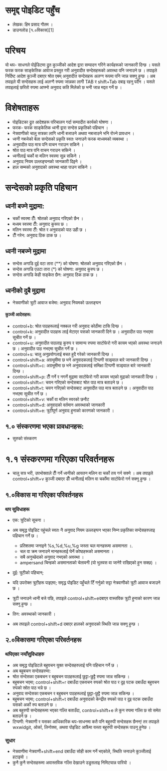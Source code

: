 # समृद्द पोइडिट पहुँच
- लेखक: हिम प्रसाद गौतम ।
- डाउनलोड [१.०विकास][1]

# परिचय #
यो थप- साधनले पोईडिटमा द्रुत कुञ्जीको आदेश द्वारा सम्पादन गरिने कार्यहरूको जानकारी दिन्छ ।
यसले फरक फरक साङ्केतिक आवाज प्रस्तुत गरी अनुवादीत सन्देसहरूको अवस्था पनि जनाउने छ । 
तपाइले निर्दिष्ट आदेश कुञ्जी दबाएर श्रोत एबम् अनुवादीत सन्देसहरू अलग्ग रूपमा पनि जान्न सक्नु हुन्छ ।
अब तपाइले यी सन्देसहरू लाई अलग्गै रुपमा जान्नका लागी TAB र shift+Tab दबाइ रहनु पर्दैन । यसले तपाइलाई छरितो रुपमा आफ्नो अनुवाद कति मिलेको छ भनी जान्न मद्दत गर्ने छ ।

# विशेषताहरू #
- पोइडिटका द्रुत आदेशहरू परिचालन गर्दा सम्पादीत कार्यको घोषणा ।
 - फरक- फरक साङ्केतिक ध्वनी द्वारा सन्देस प्रकृतिको पहिचान । 
- नेत्रवाणीको चालु सत्रका लागि ध्वनी बजाउने अथवा नबजाउने भनि रोज्ने प्रावधान ।
- ध्वनी नबजेको बेला सन्देसको प्रकृति स्वतः जनाउने फरक माध्यमको व्यबस्था ।
- अनुवादीत पाठ मात्र पनि वाचन गराउन सकिने ।
- श्रोत पाठ मात्र पनि वाचन गराउन सकिने ।
- ध्वनीलाई चर्को वा मलिन स्वरमा सुन्न सकिने ।
- अनुवाद नियम उल्लङ्घनको जानकारी दिइने ।
- हाल सम्मको अनुवादको अवस्था थाहा पाउन सकिने ।


# सन्देसको प्रकृति पहिचान #
## ध्वनी बज्ने मुद्रामा: ##
- चर्को स्वरमा टीँ: श्रोतको अनुवाद गरिएको छैन ।
- मध्यम स्वरमा टीँ: अनुवाद कुरूप छ ।
- मलिन स्वरमा टीँ: श्रोत र अनुवादको पाठ उही छ ।
- टीँ गरेन: अनुवाद ठिक ठाक छ ।

## ध्वनी नबज्ने मुद्रामा ##
- सन्देस अगाडि दुई वटा तारा (**) को घोषणा: श्रोतको अनुवाद गरिएको छैन ।
- सन्देस अगाडि एउटा तारा (*) को घोषणा: अनुवाद कुरुप छ ।
- सन्देस अगाडि केही सङ्केत छैन: अनुवाद ठिक ठाक छ ।

## ध्वनीको दुबै मुद्रामा ##
- नेत्रवाणीको त्रुटी आवाज बजेमा: अनुवाद नियमको उल्लङ्घन 

#### कुञ्जी आदेसहरू: ##

- control+b: श्रोत पाठहरूलाई नक्कल गरी अनुवाद कोठीमा टासि दिन्छ ।
- control+k: अनुवादीत पाठहरू लाई मेटाएर यसको जानकारी दिने छ । अनुवादीत पाठ नभएमा सूचीत गर्ने छ ।
- control+u: अनुवादीत पाठलाइ कुरुप र सामान्य रुपमा साटोफेरो गरी कायम भएको अवस्था जनाउने छ । अनुवादीत पाठ नभएमा सूचीत गर्ने छ ।
- control+s: चालु अनुप्रयोगलाई बचत हुदै गरेको जानकारी दिन्छ ।
- control+shift+a: अग्रभूमीमा छ भने अनुवादकलाई टिप्पणी सञ्झ्याल बारे जानकारी दिन्छ ।
- control+shift+c: अग्रभूमीमा छ भने अनुवादकलाई समिक्षा टिप्पणी सञ्झ्याल बारे जानकारी दिन्छ ।
- control+shift+p: टीँ गर्ने र नगर्ने मुद्रामा साटोफेरो गरी कायम भएको मुद्राको जानकारी दिन्छ ।
- control+shift+r: चयन गरिएको सन्देसबाट श्रोत पाठ मात्र बताउने छ ।
- control+shift+t: चयन गरिएको सन्देसबाट अनुवादीत पाठ मात्र बताउने छ । अनुवादीत पाठ नभएमा सूचीत गर्ने छ ।
- control+shift+v: चर्को वा मलिन स्वरको छनौट
- control+shift+d: अनुवादको वर्तमान अवस्थाको जानकारी
- control+shift+e: त्रुटीपूर्ण अनुवाद हुनाको कारणको जानकारी ।

## १.० संस्करणमा भएका प्रावधानहरू: ##
- सुरुको संस्करण

# १.१ संस्करणमा गरिएका परिवर्तनहरू #
- चालु सत्र भरी, उपभोक्ताले टीँ गर्ने ध्वनीको आयतन मलिन वा  चर्को तय गर्न सक्ने । 
अब तपाइले control+shift+v कुञ्जी दबाएर  डीँ ध्वनीलाई मलिन वा चर्कोमा साटोफेरो गर्न सक्नु हुन्छ ।

## १.०विकास मा गरिएका परिवर्तनहरू ##
### थप सुविधाहरू ###
- एक: त्रुटिको सूचना ।
- अब समृद्ध पोइडिट पहुंचले स्वतः नै अनुवाद नियम उल्लङ्घन भएका निम्न प्रकृतिका सन्देसहरुलाइ पहिचान गर्ने छ ।
	- प्रतिशतमा जनाइने %s,%d,%u,%g जस्ता चल मानहरूमा असमानता ।.
	- चल वा क्रम जनाउने मानहरूलाई घेर्ने  कोष्ठहरूको असमानता ।
	- सबै अनुच्छेदको अनुवाद नभएको अवस्था ।
	- ampersand चिन्हको असमानताको चेतावनी (यो भुलवस वा जानेरै राखिएको हुन सक्छ) ।

- दुई: त्रुटीको पहिचान;
- यदि उपरोक्त त्रुटीहरू पाइएमा; समृद्ध पोइडिट पहुँचले टिँ गर्नुको सट्टा नेत्रवाणीको त्रुटी आवाज बजाउने छ ।
- त्रुटी जनाउने ध्वनी बजे पछि, तपाइले control+shift+eदबाएर वास्तविक त्रुटी हुनाको कारण जान्न सक्नु हुन्छ ।

- तिन: अवस्थाको जानकारी ।
- अब तपाइले  control+shift+d दबाएर हालको अनुवादको स्थिति जान्न सक्नु हुन्छ ।


## २.०विकासमा गरिएका परिवर्तनहरू ##
### थपिएका नयाँसुविधाहरु ###
- अब समृद्ध पोइडिटले बहुवचन युक्त सन्देसहरुलाई पनि पहिचान गर्ने छ ।
- अब बहुबचन सन्देसहरुमा:
 - श्रोत सन्देसका  एकबचन र बहुबचन पाठहरूलाई छुट्टा-छुट्टै रुपमा जान्न सकिन्छ ।
 - बहुबचन भएमा;   control+shift+r  दबाउँदा एकवचन रुपको श्रोत पाठ र दुइ पटक दबाउँदा बहुवचन रुपको स्रोत पाठ भन्ने छ ।
 - अनुवाद सन्देसका  एकबचन र बहुबचन पाठहरूलाई छुट्टा-छुट्टै रुपमा जान्न सकिन्छ ।
 - बहुबचन भएमा;   control+shift+t  दबाउँदा  अनुवादको केन्द्रीत रुपको पाठ र दुइ पटक दबाउँदा यसको अर्को रुप बताउने छ ।
- अब बहुरुपी सन्देसहरूमा भएका गल्ति बताउँदा,  control+shift+e ले कुन रुपमा गल्ति छ सो समेत बताउने छ ।
- टिप्पणी: नेत्रवाणी र यसका आधिकारिक थप-साधनमा कतै पनि बहुरुपी सन्देसहरू छैनन्! तर तपाइले  wxwidgit, ओर्का, लिनोक्स, अथवा  पोइडिट  आफैंमा यस्ता बहुरुपी सन्देसहरू पाउनु हुनेछ ।
  
###  सुधार  ###
- नेत्रवाणीमा  नेत्रवाणी+shift+end दबाउँदा सोही काम गर्ने भएकोले,  स्थिति जनाउने कुञ्जीलाई हटाइयो ।
- कुनै कुनै सन्देसहरूमा अवास्तविक गल्ति देखाउने उडुसलाइ निमिट्यान्न पारियो ।
  